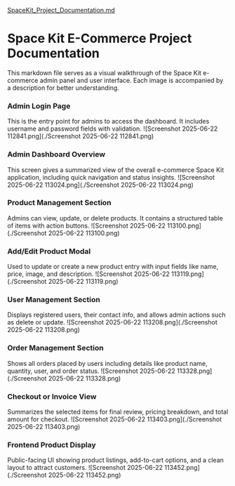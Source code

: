 [SpaceKit_Project_Documentation.md](https://github.com/user-attachments/files/21663439/SpaceKit_Project_Documentation.md)
# Space Kit E-Commerce Project Documentation

This markdown file serves as a visual walkthrough of the Space Kit e-commerce admin panel and user interface. Each image is accompanied by a description for better understanding.

### Admin Login Page
This is the entry point for admins to access the dashboard. It includes username and password fields with validation.
![Screenshot 2025-06-22 112841.png](./Screenshot 2025-06-22 112841.png)

### Admin Dashboard Overview
This screen gives a summarized view of the overall e-commerce Space Kit application, including quick navigation and status insights.
![Screenshot 2025-06-22 113024.png](./Screenshot 2025-06-22 113024.png)

### Product Management Section
Admins can view, update, or delete products. It contains a structured table of items with action buttons.
![Screenshot 2025-06-22 113100.png](./Screenshot 2025-06-22 113100.png)

### Add/Edit Product Modal
Used to update or create a new product entry with input fields like name, price, image, and description.
![Screenshot 2025-06-22 113119.png](./Screenshot 2025-06-22 113119.png)

### User Management Section
Displays registered users, their contact info, and allows admin actions such as delete or update.
![Screenshot 2025-06-22 113208.png](./Screenshot 2025-06-22 113208.png)

### Order Management Section
Shows all orders placed by users including details like product name, quantity, user, and order status.
![Screenshot 2025-06-22 113328.png](./Screenshot 2025-06-22 113328.png)

### Checkout or Invoice View
Summarizes the selected items for final review, pricing breakdown, and total amount for checkout.
![Screenshot 2025-06-22 113403.png](./Screenshot 2025-06-22 113403.png)

### Frontend Product Display
Public-facing UI showing product listings, add-to-cart options, and a clean layout to attract customers.
![Screenshot 2025-06-22 113452.png](./Screenshot 2025-06-22 113452.png)
